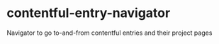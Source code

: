# contentful-entry-navigator
Navigator to go to-and-from contentful entries and their project pages
